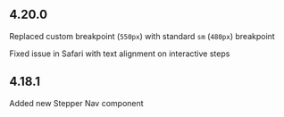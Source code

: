 ## 4.20.0

Replaced custom breakpoint (`550px`) with standard `sm` (`480px`) breakpoint

Fixed issue in Safari with text alignment on interactive steps

## 4.18.1

Added new Stepper Nav component
